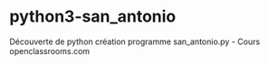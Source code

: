 # python3-san_antonio
Découverte de python création programme san_antonio.py  - Cours openclassrooms.com
